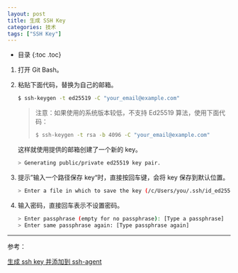 ```yaml
---
layout: post
title: 生成 SSH Key
categories: 技术
tags: ["SSH Key"]
---
```


* 目录
{:toc .toc}


1. 打开 Git Bash。

2. 粘贴下面代码，替换为自己的邮箱。

   ```bash
   $ ssh-keygen -t ed25519 -C "your_email@example.com"
   ```

   > 注意：如果使用的系统版本较低，不支持 Ed25519 算法，使用下面代码：
   >
   > ```bash
   > $ ssh-keygen -t rsa -b 4096 -C "your_email@example.com"
   > ```
   >
   > 

   这样就使用提供的邮箱创建了一个新的 key。

   ```bash
   > Generating public/private ed25519 key pair.
   ```

3. 提示”输入一个路径保存 key“时，直接按回车键，会将 key 保存到默认位置。

   ```bash
   > Enter a file in which to save the key (/c/Users/you/.ssh/id_ed25519):[Press enter]
   ```

4. 输入密码，直接回车表示不设置密码。

   ```bash
   > Enter passphrase (empty for no passphrase): [Type a passphrase]
   > Enter same passphrase again: [Type passphrase again]
   ```



---

参考：

[生成 ssh key 并添加到 ssh-agent](https://docs.github.com/en/github/authenticating-to-github/connecting-to-github-with-ssh/generating-a-new-ssh-key-and-adding-it-to-the-ssh-agent)

